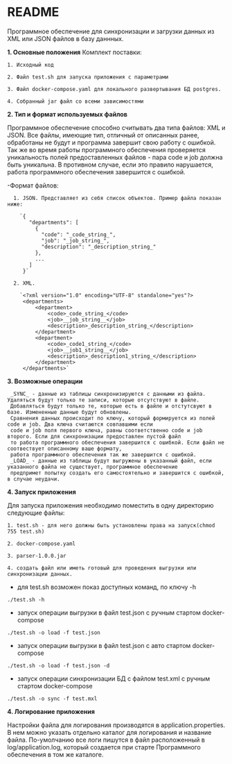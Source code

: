 # README #
Программное обеспечение для синхронизации и загрузки данных из XML или JSON файлов в базу даннных.

**1. Основные положения**
  Комплект поставки:
  
    1. Исходный код
    
    2. Файл test.sh для запуска приложения с параметрами
    
    3. Файл docker-compose.yaml для локального развертывания БД postgres.
    
    4. Собранный jar файл со всеми зависимостями
 
**2. Тип и формат используемых файлов**

   Программное обеспечение способно считывать два типа файлов: XML и JSON. Все файлы, имеющие тип,
    отличный от описанных ранее, обработаны не будут и программа завершит свою работу с ошибкой. Так же во время работы программного 
    обеспечения проверяется уникальность полей предоставленных файлов - пара code и job должна быть уникальна. В противном
    случае, если это правило нарушается, работа программного обеспечения завершится с ошибкой.
     
  -Формат файлов:
  
      1. JSON. Представляет из себя список объектов. Пример файла показан ниже:
      
        `{
           "departments": [
             {
               "code": "_code_string_",
               "job": "_job_string_",
               "description": "_description_string_"
             },
             ...
           ]
         }`
         
      2. XML.
      
        `<?xml version="1.0" encoding="UTF-8" standalone="yes"?>
         <departments>
             <department>
                 <code>_code_string_</code>
                 <job>__job_string__</job>
                 <description>_description_string_</description>
             </department>
             <department>
                 <code>_code1_string_</code>
                 <job>__job1_string__</job>
                 <description>_description1_string_</description>
             </department>
         </departments>` 
         
**3. Возможные операции** 
     
     _SYNC_ - данные из таблицы синхронизируются с данными из файла. Удаляться будут только те записи, которые отсутствуют в файле.
     Добавляться будут только те, которые есть в файле и отстутсвуют в базе. Измененные данные будут обновлены. 
     Сравнения данных происходит по ключу, который формируется из полей code и job. Два ключа считаются совпавшими если 
     code и job поля первого ключа, равны соответственно code и job второго. Если для синхронизации предоставлен пустой файл 
     то работа программного обеспечения завершится с ошибкой. Если файл не соотвествует описанному ваше формату,
     работа программного обеспечения так же завершится с ошибкой.
     _LOAD_ - данные из таблицы будут выгружены в указанный файл, если указанного файла не существует, программное обеспечение
     предпримет попытку создать его самостоятельно и завершится с ошибкой, в случае неудачи.

**4. Запуск приложения** 

  Для запуска приложения необходимо поместить в одну директорию следующие файлы:
  
    1. test.sh - для него должны быть установлены права на запуск(chmod 755 test.sh)
    
    2. docker-compose.yaml
    
    3. parser-1.0.0.jar
    
    4. создать файл или иметь готовый для проведения выгрузки или синхронизации данных.
    
    
   - для test.sh возможен показ доступных команд, по ключу -h
   
   `./test.sh -h`
   - запуск операции выгрузки в файл test.json с ручным стартом docker-compose
   
   `./test.sh -o load -f test.json`
   - запуск операции выгрузки в файл test.json с авто стартом docker-compose
   
   `./test.sh -o load -f test.json -d`
   - запуск операции синхронизации БД с файлом test.xml с ручным стартом docker-compose
   
   `./test.sh -o sync -f test.mxl`
   
**4. Логирование приложения** 
    
   Настройки файла для логирования производятся в application.properties. В нем можно указать отдельно каталог для логирования
   и название файла. По-умолчанию все логи пишутся в файл расположенный в log/application.log, который создается при старте 
   Программного обеспечения в том же каталоге.
